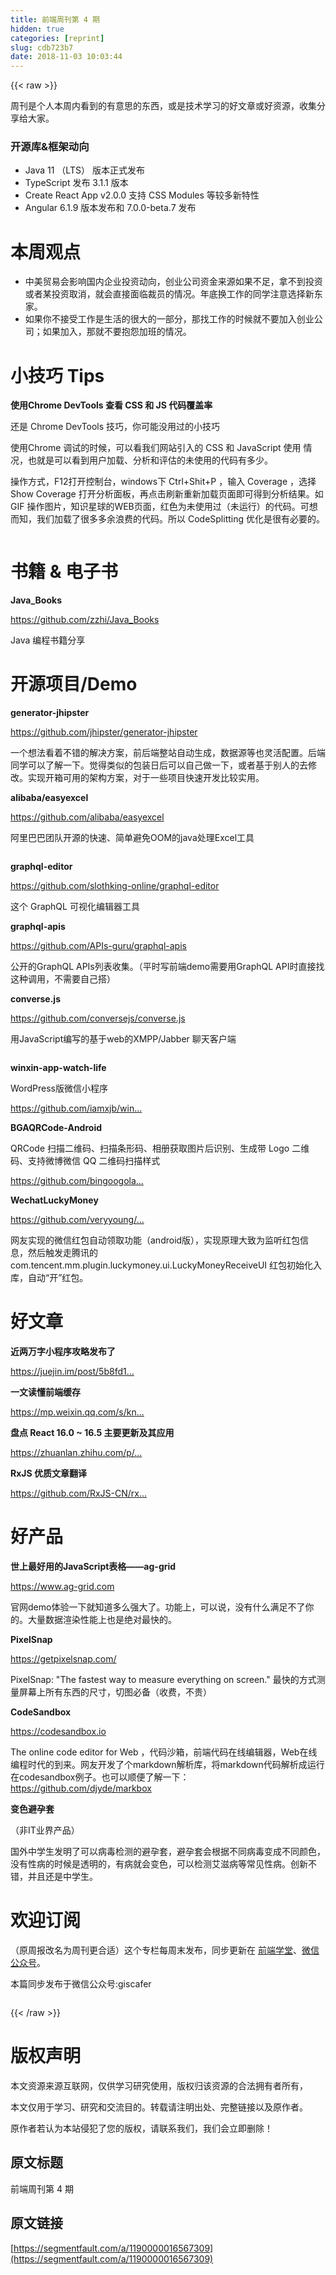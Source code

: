 ```yaml
---
title: 前端周刊第 4 期
hidden: true
categories: [reprint]
slug: cdb723b7
date: 2018-11-03 10:03:44
---
```


{{< raw >}}
<p>&#x5468;&#x520A;&#x662F;&#x4E2A;&#x4EBA;&#x672C;&#x5468;&#x5185;&#x770B;&#x5230;&#x7684;&#x6709;&#x610F;&#x601D;&#x7684;&#x4E1C;&#x897F;&#xFF0C;&#x6216;&#x662F;&#x6280;&#x672F;&#x5B66;&#x4E60;&#x7684;&#x597D;&#x6587;&#x7AE0;&#x6216;&#x597D;&#x8D44;&#x6E90;&#xFF0C;&#x6536;&#x96C6;&#x5206;&#x4EAB;&#x7ED9;&#x5927;&#x5BB6;&#x3002;</p><h3 id="articleHeader0">&#x5F00;&#x6E90;&#x5E93;&amp;&#x6846;&#x67B6;&#x52A8;&#x5411;</h3><ul><li>Java 11 &#xFF08;LTS&#xFF09; &#x7248;&#x672C;&#x6B63;&#x5F0F;&#x53D1;&#x5E03;</li><li>TypeScript &#x53D1;&#x5E03; 3.1.1 &#x7248;&#x672C;</li><li>Create React App v2.0.0 &#x652F;&#x6301; CSS Modules &#x7B49;&#x8F83;&#x591A;&#x65B0;&#x7279;&#x6027;</li><li>Angular 6.1.9 &#x7248;&#x672C;&#x53D1;&#x5E03;&#x548C; 7.0.0-beta.7 &#x53D1;&#x5E03;</li></ul><h1 id="articleHeader1">&#x672C;&#x5468;&#x89C2;&#x70B9;</h1><ul><li>&#x4E2D;&#x7F8E;&#x8D38;&#x6613;&#x4F1A;&#x5F71;&#x54CD;&#x56FD;&#x5185;&#x4F01;&#x4E1A;&#x6295;&#x8D44;&#x52A8;&#x5411;&#xFF0C;&#x521B;&#x4E1A;&#x516C;&#x53F8;&#x8D44;&#x91D1;&#x6765;&#x6E90;&#x5982;&#x679C;&#x4E0D;&#x8DB3;&#xFF0C;&#x62FF;&#x4E0D;&#x5230;&#x6295;&#x8D44;&#x6216;&#x8005;&#x67D0;&#x6295;&#x8D44;&#x53D6;&#x6D88;&#xFF0C;&#x5C31;&#x4F1A;&#x76F4;&#x63A5;&#x9762;&#x4E34;&#x88C1;&#x5458;&#x7684;&#x60C5;&#x51B5;&#x3002;&#x5E74;&#x5E95;&#x6362;&#x5DE5;&#x4F5C;&#x7684;&#x540C;&#x5B66;&#x6CE8;&#x610F;&#x9009;&#x62E9;&#x65B0;&#x4E1C;&#x5BB6;&#x3002;</li><li>&#x5982;&#x679C;&#x4F60;&#x4E0D;&#x63A5;&#x53D7;&#x5DE5;&#x4F5C;&#x662F;&#x751F;&#x6D3B;&#x7684;&#x5F88;&#x5927;&#x7684;&#x4E00;&#x90E8;&#x5206;&#xFF0C;&#x90A3;&#x627E;&#x5DE5;&#x4F5C;&#x7684;&#x65F6;&#x5019;&#x5C31;&#x4E0D;&#x8981;&#x52A0;&#x5165;&#x521B;&#x4E1A;&#x516C;&#x53F8;&#xFF1B;&#x5982;&#x679C;&#x52A0;&#x5165;&#xFF0C;&#x90A3;&#x5C31;&#x4E0D;&#x8981;&#x62B1;&#x6028;&#x52A0;&#x73ED;&#x7684;&#x60C5;&#x51B5;&#x3002;</li></ul><h1 id="articleHeader2">&#x5C0F;&#x6280;&#x5DE7; Tips</h1><p><strong>&#x4F7F;&#x7528;Chrome DevTools &#x67E5;&#x770B; CSS &#x548C; JS &#x4EE3;&#x7801;&#x8986;&#x76D6;&#x7387;</strong></p><p>&#x8FD8;&#x662F; Chrome DevTools &#x6280;&#x5DE7;&#xFF0C;&#x4F60;&#x53EF;&#x80FD;&#x6CA1;&#x7528;&#x8FC7;&#x7684;&#x5C0F;&#x6280;&#x5DE7;</p><p>&#x4F7F;&#x7528;Chrome &#x8C03;&#x8BD5;&#x7684;&#x65F6;&#x5019;&#xFF0C;&#x53EF;&#x4EE5;&#x770B;&#x6211;&#x4EEC;&#x7F51;&#x7AD9;&#x5F15;&#x5165;&#x7684; CSS &#x548C; JavaScript &#x4F7F;&#x7528; &#x60C5;&#x51B5;&#xFF0C;&#x4E5F;&#x5C31;&#x662F;&#x53EF;&#x4EE5;&#x770B;&#x5230;&#x7528;&#x6237;&#x52A0;&#x8F7D;&#x3001;&#x5206;&#x6790;&#x548C;&#x8BC4;&#x4F30;&#x7684;&#x672A;&#x4F7F;&#x7528;&#x7684;&#x4EE3;&#x7801;&#x6709;&#x591A;&#x5C11;&#x3002;</p><p>&#x64CD;&#x4F5C;&#x65B9;&#x5F0F;&#xFF0C;F12&#x6253;&#x5F00;&#x63A7;&#x5236;&#x53F0;&#xFF0C;windows&#x4E0B; Ctrl+Shit+P &#xFF0C;&#x8F93;&#x5165; Coverage &#xFF0C;&#x9009;&#x62E9; Show Coverage &#x6253;&#x5F00;&#x5206;&#x6790;&#x9762;&#x677F;&#xFF0C;&#x518D;&#x70B9;&#x51FB;&#x5237;&#x65B0;&#x91CD;&#x65B0;&#x52A0;&#x8F7D;&#x9875;&#x9762;&#x5373;&#x53EF;&#x5F97;&#x5230;&#x5206;&#x6790;&#x7ED3;&#x679C;&#x3002;&#x5982;GIF &#x64CD;&#x4F5C;&#x56FE;&#x7247;&#xFF0C;&#x77E5;&#x8BC6;&#x661F;&#x7403;&#x7684;WEB&#x9875;&#x9762;&#xFF0C;&#x7EA2;&#x8272;&#x4E3A;&#x672A;&#x4F7F;&#x7528;&#x8FC7;&#xFF08;&#x672A;&#x8FD0;&#x884C;&#xFF09;&#x7684;&#x4EE3;&#x7801;&#x3002;&#x53EF;&#x60F3;&#x800C;&#x77E5;&#xFF0C;&#x6211;&#x4EEC;&#x52A0;&#x8F7D;&#x4E86;&#x5F88;&#x591A;&#x591A;&#x4F59;&#x6D6A;&#x8D39;&#x7684;&#x4EE3;&#x7801;&#x3002;&#x6240;&#x4EE5; CodeSplitting &#x4F18;&#x5316;&#x662F;&#x5F88;&#x6709;&#x5FC5;&#x8981;&#x7684;&#x3002;</p><p><span class="img-wrap"><img data-src="/img/remote/1460000016567312" src="https://static.alili.tech/img/remote/1460000016567312" alt="" title="" style="cursor:pointer;display:inline"></span></p><h1 id="articleHeader3">&#x4E66;&#x7C4D; &amp; &#x7535;&#x5B50;&#x4E66;</h1><p><strong>Java_Books</strong></p><p><a href="https://github.com/zzhi/Java_Books" rel="nofollow noreferrer" target="_blank">https://github.com/zzhi/Java_Books</a></p><p>Java &#x7F16;&#x7A0B;&#x4E66;&#x7C4D;&#x5206;&#x4EAB;</p><h1 id="articleHeader4">&#x5F00;&#x6E90;&#x9879;&#x76EE;/Demo</h1><p><strong>generator-jhipster</strong></p><p><a href="https://github.com/jhipster/generator-jhipster" rel="nofollow noreferrer" target="_blank">https://github.com/jhipster/generator-jhipster</a></p><p>&#x4E00;&#x4E2A;&#x60F3;&#x6CD5;&#x770B;&#x7740;&#x4E0D;&#x9519;&#x7684;&#x89E3;&#x51B3;&#x65B9;&#x6848;&#xFF0C;&#x524D;&#x540E;&#x7AEF;&#x6574;&#x7AD9;&#x81EA;&#x52A8;&#x751F;&#x6210;&#xFF0C;&#x6570;&#x636E;&#x6E90;&#x7B49;&#x4E5F;&#x7075;&#x6D3B;&#x914D;&#x7F6E;&#x3002;&#x540E;&#x7AEF;&#x540C;&#x5B66;&#x53EF;&#x4EE5;&#x4E86;&#x89E3;&#x4E00;&#x4E0B;&#x3002;&#x89C9;&#x5F97;&#x7C7B;&#x4F3C;&#x7684;&#x5305;&#x88C5;&#x65E5;&#x540E;&#x53EF;&#x4EE5;&#x81EA;&#x5DF1;&#x505A;&#x4E00;&#x4E0B;&#xFF0C;&#x6216;&#x8005;&#x57FA;&#x4E8E;&#x522B;&#x4EBA;&#x7684;&#x53BB;&#x4FEE;&#x6539;&#x3002;&#x5B9E;&#x73B0;&#x5F00;&#x7BB1;&#x53EF;&#x7528;&#x7684;&#x67B6;&#x6784;&#x65B9;&#x6848;&#xFF0C;&#x5BF9;&#x4E8E;&#x4E00;&#x4E9B;&#x9879;&#x76EE;&#x5FEB;&#x901F;&#x5F00;&#x53D1;&#x6BD4;&#x8F83;&#x5B9E;&#x7528;&#x3002;</p><p><strong>alibaba/easyexcel</strong></p><p><a href="https://github.com/alibaba/easyexcel" rel="nofollow noreferrer" target="_blank">https://github.com/alibaba/easyexcel</a></p><p>&#x963F;&#x91CC;&#x5DF4;&#x5DF4;&#x56E2;&#x961F;&#x5F00;&#x6E90;&#x7684;&#x5FEB;&#x901F;&#x3001;&#x7B80;&#x5355;&#x907F;&#x514D;OOM&#x7684;java&#x5904;&#x7406;Excel&#x5DE5;&#x5177;</p><p><span class="img-wrap"><img data-src="/img/remote/1460000016567313" src="https://static.alili.tech/img/remote/1460000016567313" alt="" title="" style="cursor:pointer"></span></p><p><strong>graphql-editor</strong></p><p><a href="https://github.com/slothking-online/graphql-editor" rel="nofollow noreferrer" target="_blank">https://github.com/slothking-online/graphql-editor</a></p><p>&#x8FD9;&#x4E2A; GraphQL &#x53EF;&#x89C6;&#x5316;&#x7F16;&#x8F91;&#x5668;&#x5DE5;&#x5177;</p><p><strong>graphql-apis</strong></p><p><a href="https://github.com/APIs-guru/graphql-apis" rel="nofollow noreferrer" target="_blank">https://github.com/APIs-guru/graphql-apis</a></p><p>&#x516C;&#x5F00;&#x7684;GraphQL APIs&#x5217;&#x8868;&#x6536;&#x96C6;&#x3002;&#xFF08;&#x5E73;&#x65F6;&#x5199;&#x524D;&#x7AEF;demo&#x9700;&#x8981;&#x7528;GraphQL API&#x65F6;&#x76F4;&#x63A5;&#x627E;&#x8FD9;&#x79CD;&#x8C03;&#x7528;&#xFF0C;&#x4E0D;&#x9700;&#x8981;&#x81EA;&#x5DF1;&#x642D;&#xFF09;</p><p><strong>converse.js</strong></p><p><a href="https://github.com/conversejs/converse.js" rel="nofollow noreferrer" target="_blank">https://github.com/conversejs/converse.js</a></p><p>&#x7528;JavaScript&#x7F16;&#x5199;&#x7684;&#x57FA;&#x4E8E;web&#x7684;XMPP/Jabber &#x804A;&#x5929;&#x5BA2;&#x6237;&#x7AEF;</p><p><span class="img-wrap"><img data-src="/img/remote/1460000016567314" src="https://static.alili.tech/img/remote/1460000016567314" alt="" title="" style="cursor:pointer;display:inline"></span></p><p><strong>winxin-app-watch-life</strong></p><p>WordPress&#x7248;&#x5FAE;&#x4FE1;&#x5C0F;&#x7A0B;&#x5E8F;</p><p><a href="https://github.com/iamxjb/winxin-app-watch-life.net" rel="nofollow noreferrer" target="_blank">https://github.com/iamxjb/win...</a></p><p><strong>BGAQRCode-Android</strong></p><p>QRCode &#x626B;&#x63CF;&#x4E8C;&#x7EF4;&#x7801;&#x3001;&#x626B;&#x63CF;&#x6761;&#x5F62;&#x7801;&#x3001;&#x76F8;&#x518C;&#x83B7;&#x53D6;&#x56FE;&#x7247;&#x540E;&#x8BC6;&#x522B;&#x3001;&#x751F;&#x6210;&#x5E26; Logo &#x4E8C;&#x7EF4;&#x7801;&#x3001;&#x652F;&#x6301;&#x5FAE;&#x535A;&#x5FAE;&#x4FE1; QQ &#x4E8C;&#x7EF4;&#x7801;&#x626B;&#x63CF;&#x6837;&#x5F0F;</p><p><a href="https://github.com/bingoogolapple/BGAQRCode-Android" rel="nofollow noreferrer" target="_blank">https://github.com/bingoogola...</a></p><p><strong>WechatLuckyMoney</strong></p><p><a href="https://github.com/veryyoung/WechatLuckyMoney" rel="nofollow noreferrer" target="_blank">https://github.com/veryyoung/...</a></p><p>&#x7F51;&#x53CB;&#x5B9E;&#x73B0;&#x7684;&#x5FAE;&#x4FE1;&#x7EA2;&#x5305;&#x81EA;&#x52A8;&#x9886;&#x53D6;&#x529F;&#x80FD;&#xFF08;android&#x7248;&#xFF09;&#xFF0C;&#x5B9E;&#x73B0;&#x539F;&#x7406;&#x5927;&#x81F4;&#x4E3A;&#x76D1;&#x542C;&#x7EA2;&#x5305;&#x4FE1;&#x606F;&#xFF0C;&#x7136;&#x540E;&#x89E6;&#x53D1;&#x8D70;&#x817E;&#x8BAF;&#x7684;com.tencent.mm.plugin.luckymoney.ui.LuckyMoneyReceiveUI &#x7EA2;&#x5305;&#x521D;&#x59CB;&#x5316;&#x5165;&#x5E93;&#xFF0C;&#x81EA;&#x52A8;&#x201C;&#x5F00;&#x201D;&#x7EA2;&#x5305;&#x3002;</p><h1 id="articleHeader5">&#x597D;&#x6587;&#x7AE0;</h1><p><strong>&#x8FD1;&#x4E24;&#x4E07;&#x5B57;&#x5C0F;&#x7A0B;&#x5E8F;&#x653B;&#x7565;&#x53D1;&#x5E03;&#x4E86;</strong></p><p><a href="https://juejin.im/post/5b8fd1416fb9a05cf3710690" rel="nofollow noreferrer" target="_blank">https://juejin.im/post/5b8fd1...</a></p><p><strong>&#x4E00;&#x6587;&#x8BFB;&#x61C2;&#x524D;&#x7AEF;&#x7F13;&#x5B58;</strong></p><p><a href="https://mp.weixin.qq.com/s/knT08atIf7oKcL9Yda5Bzg" rel="nofollow noreferrer" target="_blank">https://mp.weixin.qq.com/s/kn...</a></p><p><strong>&#x76D8;&#x70B9; React 16.0 ~ 16.5 &#x4E3B;&#x8981;&#x66F4;&#x65B0;&#x53CA;&#x5176;&#x5E94;&#x7528;</strong></p><p><a href="https://zhuanlan.zhihu.com/p/44452592" rel="nofollow noreferrer" target="_blank">https://zhuanlan.zhihu.com/p/...</a></p><p><strong>RxJS &#x4F18;&#x8D28;&#x6587;&#x7AE0;&#x7FFB;&#x8BD1;</strong></p><p><a href="https://github.com/RxJS-CN/rxjs-articles-translation" rel="nofollow noreferrer" target="_blank">https://github.com/RxJS-CN/rx...</a></p><h1 id="articleHeader6">&#x597D;&#x4EA7;&#x54C1;</h1><p><strong>&#x4E16;&#x4E0A;&#x6700;&#x597D;&#x7528;&#x7684;JavaScript&#x8868;&#x683C;&#x2014;&#x2014;ag-grid</strong></p><p><a href="https://www.ag-grid.com" rel="nofollow noreferrer" target="_blank">https://www.ag-grid.com</a></p><p>&#x5B98;&#x7F51;demo&#x4F53;&#x9A8C;&#x4E00;&#x4E0B;&#x5C31;&#x77E5;&#x9053;&#x591A;&#x4E48;&#x5F3A;&#x5927;&#x4E86;&#x3002;&#x529F;&#x80FD;&#x4E0A;&#xFF0C;&#x53EF;&#x4EE5;&#x8BF4;&#xFF0C;&#x6CA1;&#x6709;&#x4EC0;&#x4E48;&#x6EE1;&#x8DB3;&#x4E0D;&#x4E86;&#x4F60;&#x7684;&#x3002;&#x5927;&#x91CF;&#x6570;&#x636E;&#x6E32;&#x67D3;&#x6027;&#x80FD;&#x4E0A;&#x4E5F;&#x662F;&#x7EDD;&#x5BF9;&#x6700;&#x5FEB;&#x7684;&#x3002;</p><p><strong>PixelSnap</strong></p><p><a href="https://getpixelsnap.com/" rel="nofollow noreferrer" target="_blank">https://getpixelsnap.com/</a></p><p>PixelSnap: &quot;The fastest way to measure everything on screen.&quot; &#x6700;&#x5FEB;&#x7684;&#x65B9;&#x5F0F;&#x6D4B;&#x91CF;&#x5C4F;&#x5E55;&#x4E0A;&#x6240;&#x6709;&#x4E1C;&#x897F;&#x7684;&#x5C3A;&#x5BF8;&#xFF0C;&#x5207;&#x56FE;&#x5FC5;&#x5907;&#xFF08;&#x6536;&#x8D39;&#xFF0C;&#x4E0D;&#x8D35;&#xFF09;</p><p><strong>CodeSandbox</strong></p><p><a href="https://codesandbox.io" rel="nofollow noreferrer" target="_blank">https://codesandbox.io</a></p><p>The online code editor for Web &#xFF0C;&#x4EE3;&#x7801;&#x6C99;&#x7BB1;&#xFF0C;&#x524D;&#x7AEF;&#x4EE3;&#x7801;&#x5728;&#x7EBF;&#x7F16;&#x8F91;&#x5668;&#xFF0C;Web&#x5728;&#x7EBF;&#x7F16;&#x7A0B;&#x65F6;&#x4EE3;&#x7684;&#x5230;&#x6765;&#x3002;&#x7F51;&#x53CB;&#x5F00;&#x53D1;&#x4E86;&#x4E2A;markdown&#x89E3;&#x6790;&#x5E93;&#xFF0C;&#x5C06;markdown&#x4EE3;&#x7801;&#x89E3;&#x6790;&#x6210;&#x8FD0;&#x884C;&#x5728;codesandbox&#x4F8B;&#x5B50;&#x3002;&#x4E5F;&#x53EF;&#x4EE5;&#x987A;&#x4FBF;&#x4E86;&#x89E3;&#x4E00;&#x4E0B;&#xFF1A;<a href="https://github.com/djyde/markbox" rel="nofollow noreferrer" target="_blank">https://github.com/djyde/markbox</a></p><p><strong>&#x53D8;&#x8272;&#x907F;&#x5B55;&#x5957;</strong></p><p>&#xFF08;&#x975E;IT&#x4E1A;&#x754C;&#x4EA7;&#x54C1;&#xFF09;</p><p>&#x56FD;&#x5916;&#x4E2D;&#x5B66;&#x751F;&#x53D1;&#x660E;&#x4E86;&#x53EF;&#x4EE5;&#x75C5;&#x6BD2;&#x68C0;&#x6D4B;&#x7684;&#x907F;&#x5B55;&#x5957;&#xFF0C;&#x907F;&#x5B55;&#x5957;&#x4F1A;&#x6839;&#x636E;&#x4E0D;&#x540C;&#x75C5;&#x6BD2;&#x53D8;&#x6210;&#x4E0D;&#x540C;&#x989C;&#x8272;&#xFF0C;&#x6CA1;&#x6709;&#x6027;&#x75C5;&#x7684;&#x65F6;&#x5019;&#x662F;&#x900F;&#x660E;&#x7684;&#xFF0C;&#x6709;&#x75C5;&#x5C31;&#x4F1A;&#x53D8;&#x8272;&#xFF0C;&#x53EF;&#x4EE5;&#x68C0;&#x6D4B;&#x827E;&#x6ECB;&#x75C5;&#x7B49;&#x5E38;&#x89C1;&#x6027;&#x75C5;&#x3002;&#x521B;&#x65B0;&#x4E0D;&#x9519;&#xFF0C;&#x5E76;&#x4E14;&#x8FD8;&#x662F;&#x4E2D;&#x5B66;&#x751F;&#x3002;</p><h1 id="articleHeader7">&#x6B22;&#x8FCE;&#x8BA2;&#x9605;</h1><p>&#xFF08;&#x539F;&#x5468;&#x62A5;&#x6539;&#x540D;&#x4E3A;&#x5468;&#x520A;&#x66F4;&#x5408;&#x9002;&#xFF09;&#x8FD9;&#x4E2A;&#x4E13;&#x680F;&#x6BCF;&#x5468;&#x672B;&#x53D1;&#x5E03;&#xFF0C;&#x540C;&#x6B65;&#x66F4;&#x65B0;&#x5728; <a href="http://www.felearn.com/" rel="nofollow noreferrer" target="_blank">&#x524D;&#x7AEF;&#x5B66;&#x5802;</a>&#x3001;<a href="http://www.felearn.com/wp-content/uploads/2018/08/qrcode_for_gh_213109e5598c_344-300x300.jpg" rel="nofollow noreferrer" target="_blank">&#x5FAE;&#x4FE1;&#x516C;&#x4F17;&#x53F7;</a>&#x3002;</p><p>&#x672C;&#x7BC7;&#x540C;&#x6B65;&#x53D1;&#x5E03;&#x4E8E;&#x5FAE;&#x4FE1;&#x516C;&#x4F17;&#x53F7;:giscafer</p><p><span class="img-wrap"><img data-src="/img/remote/1460000016567315" src="https://static.alili.tech/img/remote/1460000016567315" alt="" title="" style="cursor:pointer;display:inline"></span></p>
{{< /raw >}}

# 版权声明
本文资源来源互联网，仅供学习研究使用，版权归该资源的合法拥有者所有，

本文仅用于学习、研究和交流目的。转载请注明出处、完整链接以及原作者。 

原作者若认为本站侵犯了您的版权，请联系我们，我们会立即删除！

## 原文标题
前端周刊第 4 期

## 原文链接
[https://segmentfault.com/a/1190000016567309](https://segmentfault.com/a/1190000016567309)

